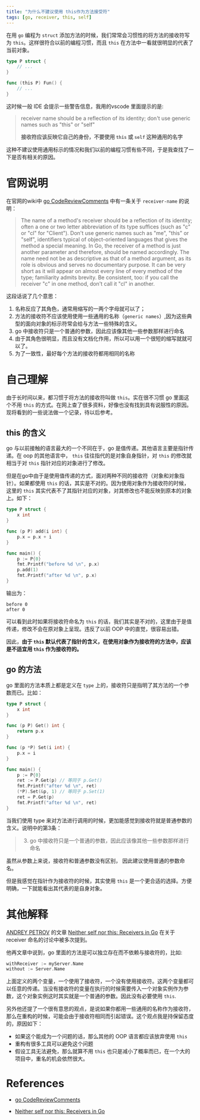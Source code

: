 ```yaml
---
title: "为什么不建议使用 this作为方法接受符"
tags: [go, receiver, this, self]
---
```


在用 `go` 编程为 `struct` 添加方法的时候，我们常常会习惯性的将方法的接收符写为 `this`。这样很符合以前的编程习惯，而且 `this` 在方法中一看就很明显的代表了当前对象。

```go
type P struct {
	// ...
}

func (this P) Fun() {
	// ...
}
```

这时候一般 IDE 会提示一些警告信息，我用的vscode 里面提示的是:

> receiver name should be a reflection of its identity; don't use generic names such as "this" or "self"
>
> **接收符应该反映它自己的身份，不要使用 `this` 或 `self` 这种通用的名字**

这种不建议使用通用标示的情况和我们以前的编程习惯有些不同，于是我查找了一下是否有相关的原因。

# 官网说明

在官网的wiki中 [go CodeReviewComments](https://github.com/golang/go/wiki/CodeReviewComments#receiver-names) 中有一条关于 `receiver-name` 的说明：

> The name of a method's receiver should be a reflection of its identity; often a one or two letter abbreviation of its type suffices (such as "c" or "cl" for "Client"). Don't use generic names such as "me", "this" or "self", identifiers typical of object-oriented languages that gives the method a special meaning. In Go, the receiver of a method is just another parameter and therefore, should be named accordingly. The name need not be as descriptive as that of a method argument, as its role is obvious and serves no documentary purpose. It can be very short as it will appear on almost every line of every method of the type; familiarity admits brevity. Be consistent, too: if you call the receiver "c" in one method, don't call it "cl" in another.

这段话说了几个意思：

1. 名称反应了其角色，通常用缩写的一两个字母就可以了；
2. 方法的接收符不应该使用使用一些通用的名称（`generic names`）,因为这些典型的面向对象的标示符常会给与方法一些特殊的含义。
3. go 中接收符只是一个普通的参数，因此应该像其他一些参数那样进行命名
4. 由于其角色很明显，而且没有文档化作用，所以可以用一个很短的缩写就就可以了。
5. 为了一致性，最好每个方法的接收符都用相同的名称

# 自己理解

由于长时间以来，都习惯于将方法的接收符叫做 `this`。实在很不习惯 go 里面这个不用 `this` 的方式。在网上查了很多资料，好像也没有找到具有说服性的原因。现将看到的一些说法做一个记录，待以后参考。

## this 的含义

go 与以前接触的语言最大的一个不同在于，go 是值传递。其他语言主要是指针传递。在 oop 的其他语言中， `this` 往往指代的是对象自身指针，对 `this` 的修改就相当于对 `this` 指针对应的对象进行了修改。

但是在go中由于是使用值传递的方式，面对两种不同的接收符（对象和对象指针）。如果都使用 `this` 的话，其实是不对的。因为使用对象作为接收符的时候，这里的 `this` 其实代表不了其指针对应的对象，对其修改也不能反映到原本的对象上。如下：

```go
type P struct {
	x int
}

func (p P) add(i int) {
	p.x = p.x + i
}

func main() {
	p := P{0}
	fmt.Printf("before %d \n", p.x)
	p.add(1)
	fmt.Printf("after %d \n", p.x)
}
```

输出为： 
```
before 0
after 0
```

可以看到此时如果将接收符命名为 `this` 的话，我们其实是不对的，这里由于是值传递，修改不会在原对象上呈现。违反了以前 OOP 中的直觉，很容易出错。

因此，**由于 `this` 默认代表了指针的含义，在使用对象作为接收符的方法中，应该是不适宜用 `this` 作为接收符的。**

## go 的方法

go 里面的方法本质上都是定义在 `type` 上的，接收符只是指明了其方法的一个参数而已。比如：

```go
type P struct {
	x int
}

func (p P) Get() int {
	return p.x
}

func (p *P) Set(i int) {
	p.x = i
}

func main() {
	p := P{0}
	ret := P.Get(p) // 等同于 p.Get()
	fmt.Printf("after %d \n", ret)
	(*P).Set(&p, 1) // 等同于 p.Set(1)
	ret = P.Get(p)
	fmt.Printf("after %d \n", ret)
}
```

当我们使用 type 来对方法进行调用的时候，更加能感觉到接收符就是普通参数的含义。说明中的第3条：

> 3. go 中接收符只是一个普通的参数，因此应该像其他一些参数那样进行命名

虽然从参数上来说，接收符和普通参数没有区别， 因此建议使用普通的参数命名。

但是我感觉在指针作为接收符的时候，其实使用 `this` 是一个更合适的选择。方便明确，一下就能看出其代表的是自身对象。

# 其他解释

[ANDREY PETROV](https://blog.heroku.com/authors/andrey-petrov) 的文章 [Neither self nor this: Receivers in Go](https://blog.heroku.com/neither-self-nor-this-receivers-in-go) 在关于 receiver 命名的讨论中被多次提到。

他再文章中说到，go 里面的方法是可以独立存在而不依赖与接收符的，比如:

```go
withReceiver := myServer.Name
without := Server.Name
```

上面定义的两个变量，一个使用了接收符，一个没有使用接收符。这两个变量都可以任意的传递。当没有接收符的变量在执行的时候需要传入一个对象实例作为参数，这个对象实例这时其实就是一个普通的参数。因此没有必要使用 `this`.

另外他还提了一个很有意思的观点，是说如果你都用一些通用的名称作为接收符，那么在重构的时候，可能会由于接收符相同而引起错误。这个观点我是持保留态度的，原因如下：

- 如果这个能成为一个问题的话，那么其他的 OOP 语言都应该放弃使用 `this`
- 重构有很多工具可以避免这个问题
- 假设工具无法避免，那么就算不用 `this` 也只是减小了概率而已，在一个大的项目中，重名的机会依然很大。

# References

- [go CodeReviewComments](https://github.com/golang/go/wiki/CodeReviewComments#receiver-names)

- [Neither self nor this: Receivers in Go](https://blog.heroku.com/neither-self-nor-this-receivers-in-go)
